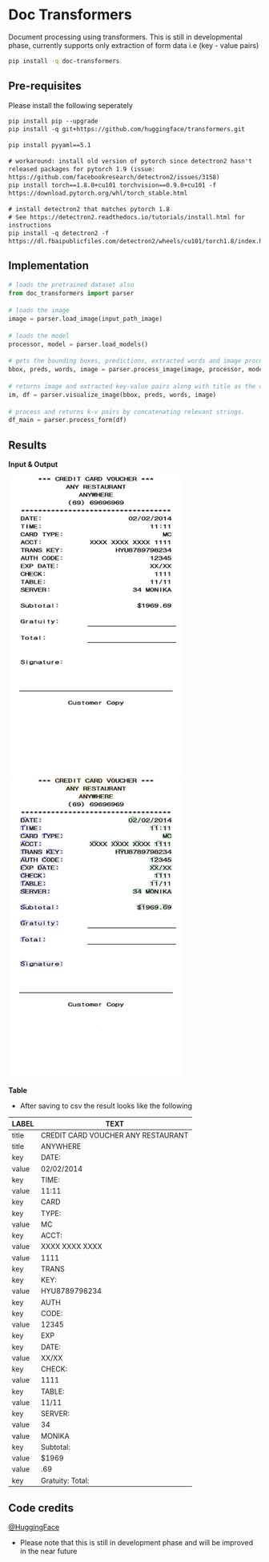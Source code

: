 # Doc Transformers
Document processing using transformers. This is still in developmental phase, currently supports only extraction of form data i.e (key - value pairs)

```bash
pip install -q doc-transformers
```

## Pre-requisites

Please install the following seperately
```
pip install pip --upgrade
pip install -q git+https://github.com/huggingface/transformers.git

pip install pyyaml==5.1

# workaround: install old version of pytorch since detectron2 hasn't released packages for pytorch 1.9 (issue: https://github.com/facebookresearch/detectron2/issues/3158)
pip install torch==1.8.0+cu101 torchvision==0.9.0+cu101 -f https://download.pytorch.org/whl/torch_stable.html

# install detectron2 that matches pytorch 1.8
# See https://detectron2.readthedocs.io/tutorials/install.html for instructions
pip install -q detectron2 -f https://dl.fbaipublicfiles.com/detectron2/wheels/cu101/torch1.8/index.html
```

## Implementation

```python
# loads the pretrained dataset also 
from doc_transformers import parser

# loads the image
image = parser.load_image(input_path_image)

# loads the model
processor, model = parser.load_models()

# gets the bounding boxes, predictions, extracted words and image processed
bbox, preds, words, image = parser.process_image(image, processor, model)

# returns image and extracted key-value pairs along with title as the output
im, df = parser.visualize_image(bbox, preds, words, image)

# process and returns k-v pairs by concatenating relevant strings.
df_main = parser.process_form(df)
```

## Results

**Input & Output**

<p float="left">
<img src="/bill7.png" width="350" height="600">
<img src="/output.png" width="350" height="600">
</p>

**Table**

- After saving to csv the result looks like the following

| LABEL | TEXT                               |
| ----- | ---------------------------------- |
| title | CREDIT CARD VOUCHER ANY RESTAURANT |
| title | ANYWHERE                           |
| key   | DATE:                              |
| value | 02/02/2014                         |
| key   | TIME:                              |
| value | 11:11                              |
| key   | CARD                               |
| key   | TYPE:                              |
| value | MC                                 |
| key   | ACCT:                              |
| value | XXXX XXXX XXXX                     |
| value | 1111                               |
| key   | TRANS                              |
| key   | KEY:                               |
| value | HYU8789798234                      |
| key   | AUTH                               |
| key   | CODE:                              |
| value | 12345                              |
| key   | EXP                                |
| key   | DATE:                              |
| value | XX/XX                              |
| key   | CHECK:                             |
| value | 1111                               |
| key   | TABLE:                             |
| value | 11/11                              |
| key   | SERVER:                            |
| value | 34                                 |
| value | MONIKA                             |
| key   | Subtotal:                          |
| value | $1969                              |
| value | .69                                |
| key   | Gratuity: Total:                   |

## Code credits

[@HuggingFace](https://huggingface.co/)

- Please note that this is still in development phase and will be improved in the near future
